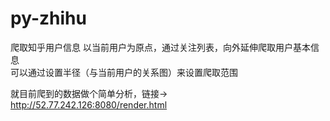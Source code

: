 # py-zhihu
爬取知乎用户信息
以当前用户为原点，通过关注列表，向外延伸爬取用户基本信息</br>
可以通过设置半径（与当前用户的关系图）来设置爬取范围

就目前爬到的数据做个简单分析，链接->
http://52.77.242.126:8080/render.html
